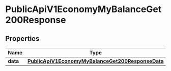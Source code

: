

# PublicApiV1EconomyMyBalanceGet200Response


## Properties

| Name | Type | Description | Notes |
|------------ | ------------- | ------------- | -------------|
|**data** | [**PublicApiV1EconomyMyBalanceGet200ResponseData**](PublicApiV1EconomyMyBalanceGet200ResponseData.md) |  |  [optional] |



